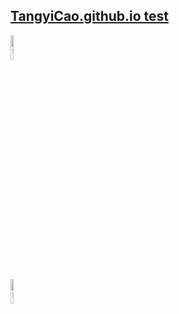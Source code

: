 ## [TangyiCao.github.io test](https://tangyicao.github.io)
<div align=left>
<img src="http://tangyicao.github.io/imgs/test.jpg" title="曹唐毅-站内图库测试" width = 10%/>
</div>
<div align=left>
<img src="https://z3.ax1x.com/2021/04/23/cO2JKg.jpg" title="曹唐毅-站外图床测试" width = 10%/>
</div>
